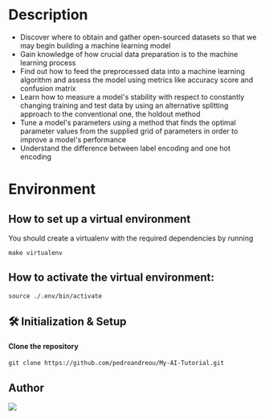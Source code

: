 # Description
- Discover where to obtain and gather open-sourced datasets so that we may begin building a machine learning model
- Gain knowledge of how crucial data preparation is to the machine learning process
- Find out how to feed the preprocessed data into a machine learning algorithm and assess the model using metrics like accuracy score and confusion matrix
- Learn how to measure a model's stability with respect to constantly changing training and test data by using an alternative splitting approach to the conventional one, the holdout method
- Tune a model's parameters using a method that finds the optimal parameter values from the supplied grid of parameters in order to improve a model's performance
- Understand the difference between label encoding and one hot encoding


# Environment
## How to set up a virtual environment
You should create a virtualenv with the required dependencies by running
```
make virtualenv
```

## How to activate the virtual environment:
```
source ./.env/bin/activate
```


## 🛠 Initialization & Setup
#### Clone the repository
    git clone https://github.com/pedroandreou/My-AI-Tutorial.git


## Author
<a href="https://www.linkedin.com/in/petrosandreou80/">
  <img align="center" src="https://img.shields.io/badge/Petros LinkedIn-0077B5?style=for-the-badge&logo=linkedin&logoColor=white" />
</a>
